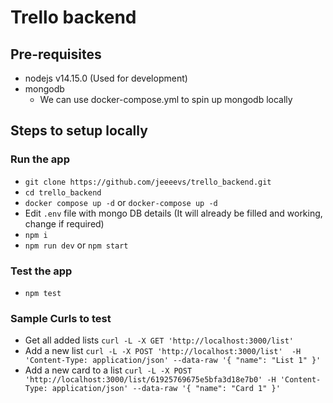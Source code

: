 # Trello backend

## Pre-requisites

* nodejs v14.15.0 (Used for development)
* mongodb
  * We can use docker-compose.yml to spin up mongodb locally
  
  
## Steps to setup locally

### Run the app
* `git clone https://github.com/jeeeevs/trello_backend.git`
* `cd trello_backend`
* `docker compose up -d` or `docker-compose up -d`
* Edit `.env` file with mongo DB details (It will already be filled and working, change if required)
* `npm i`
* `npm run dev` or `npm start`

### Test the app
* `npm test`

### Sample Curls to test

* Get all added lists `curl -L -X GET 'http://localhost:3000/list'`
* Add a new list `curl -L -X POST 'http://localhost:3000/list' 
-H 'Content-Type: application/json'
--data-raw '{
    "name": "List 1"
}'`
* Add a new card to a list  `curl -L -X POST 'http://localhost:3000/list/61925769675e5bfa3d18e7b0'
-H 'Content-Type: application/json'
--data-raw '{
    "name": "Card 1"
}'`

